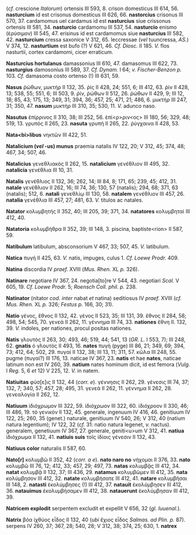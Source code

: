 (*cf.* crescione *Italorum*) ortensis III 593, 8. crison domesticus III
614, 56. **nasturcium** id est crisonus domesticus III 626, 66.
**nastorcius** crisonus III 570, 37. cardamomus uel cardamus id est
**nasturcius** siue crissonus ortensis III 581, 34. **nasturcio**
cardamomu III 537, 54. **nasturcio** enismo (ἐρύσιμον) III 545, 47.
erisinus id est cardamomus siue **nasturcius** III 582, 42.
**nasturcium** cressa saxonice V 312, 65. leccressae (*vel* tuuncressa,
*AS.*) V 374, 12. **nasturtium** est bufo (?) V 621, 46. *Cf. Diosc.* II
185. *V.* flos nasturtii, cortex cardamomi, cicer erraticum.

**Nasturcius hortulanus** damassonius III 610, 47. damasomus III 622,
73. **nasturgius** damosonius III 589, 37. *Cf. Dynam.* I 64; *v.*
*Fischer-Benzon p.* 103. *Cf.* damasoma costo ortenso (!) III 631, 59.

**Nasus** ῥώθων, μυκτήρ II 132, 35. ῥίς II 428, 24; 551, 6; III 412, 63.
ῥίν II 428, 13; 538, 55; 551, 6; III 503, 9. ῥίν, ῥώθων II 512, 26.
ῥώθων II 429, 9; III 12, 18; 85, 43; 175, 13; 349, 31; 394, 36; 457, 25;
471, 21; 486, 6. μυκτήρ III 247, 31; 350, 47. **nasum** μυκτήρ III 310,
35; 530, 11. *V.* adunco naso.

**Nasutus** ἐπίρρινος II 310, 38; III 252, 56. ἐπί\<ρ\>ριν\<ος\> III
180, 56; 329, 48; 519, 13. γρυπός II 265, 23. **nasuta** γρυπή II 265,
22. ῥύγχαινα II 428, 53.

**Nata\<bi\>libus** νηκτῶν III 422, 51.

**Natalicium (*vel* -us) munus** praemia natalis IV 122, 20; V 312,
45; 374, 48; 467, 34; 507, 46.

**Natalicius** γενεθλιακός II 262, 15. **natalicium** γενέθλιον III 495,
32. **natalicia** γενέθλια III 10, 31.

**Natalis** γενέθλιος II 132, 36; 262, 14; III 84, 8; 171, 65; 239, 45;
412, 31. **natale** γενέθλιον II 262, 16; III 74, 36; 130, 57 (natalis);
294, 68; 371, 63 (natalis); 512, 6. **natali** γενεθλίῳ III 130, 58.
**natalem** γενέθλιον III 457, 26. **natalia** γενέθλια III 457, 27;
481, 63. *V.* titulos ac natales.

**Natator** κολυμβητής II 352, 40; III 205, 39; 371, 34. **natatores**
κολυμβηταί III 412, 40.

**Natatoria** κολυμβήθρα II 352, 39; III 148, 3. piscina,
baptiste\<rion\> II 587, 59.

**Natibulum** latibulum, absconsorium V 467, 33; 507, 45. *V.*
latibulum.

**Natica** πυγή II 425, 63. *V.* natis, impuges, culus 1. *Cf. Loewe
Prodr.* 409.

**Natina** discordia IV *praef.* XVIII (*Mus. Rhen.* XL *p.* 326).

**Natinare** negotiare IV 367, 24. nego­tia[to]re V 544, 43. negotiari
*Scal.* V 605, 19. *Cf. Loewe Prodr.* 5; *Roensch Coll. phil. p.* 238.

**Natinator** (nitator *cod. inter* nabat *et* natina) seditiosus IV
*praef.* XVIII (*cf. Mus. Rhen.* XL *p.* 326; *Festus p.* 166, 30;
31).

**Natio** γένος, ἔθνος II 132, 42. γένος II 523, 35; III 131, 39. ἔθνος
II 284, 58; 498, 54; 545, 70. γενεά II 262, 11. γέννημα III 74, 33.
**nationes** ἔθνη II. 132, 39. *V.* indoles, per nationes, procul
positas nationes.

**Natis** γλουτός II 263, 30; 493, 46; 519, 44; 541, 13 (*GR. L.* I 553,
7); III 248, 62. **gnatis** ὁ γλουτός II 493, 16. **nates** πυγή (pyge)
III 86, 21; 349, 69; 394, 73; 412, 64; 502, 29. πυγαί II 132, 38; III
13, 11; 311, 57. κῶλα III 248, 55. pugme (πυγαί?) III 176, 13. naticae
IV 367, 23. **natis** et hae **nates**, naticae latinum non est IV 260,
39. **natium** nates hominum dicit, id est femora (*Vulg.* I *Reg.* 5, 6
*et* 12) V 225, 12. *V.* in natem.

**Natiuitas** φύσ[ε]ις II 132, 44 (*corr. e*). γέννησις II 262, 29.
γένεσις III 74, 37; 132, 7; 340, 57; 457, 28; 495, 31. γενεά II 262, 11.
γέννημα II 262, 28. γενεαλογία II 262, 12.

**Natiuum** ἰδιόχρωμον III 322, 59. ἰδιόχρωον III 322, 60. ἰδιόχροον II
330, 46; III 486, 19. τὸ γενικόν II 132, 45. ge­nerale, ingenuum IV 416,
46. genitiuum IV 122, 25; 260, 35 (genet.) naturale, genitiuum IV 540,
26; V 312, 40 (natium natura legentium); IV 122, 32 (*cf.* 31: natio
natura legenet, *v.* nactus). generalem, genetiuum IV 367, 27. ge­nerale,
geniti\<u\>um V 312, 41. **natiua** ἰδιόχρωμα II 132, 41. **natiuis
suis** τοῖς ἰδίοις γένεσιν II 132, 43.

**Natiuus color** naturalis II 587, 60.

**Nato[r]** κολυμβῶ II 352, 42 (*corr. a e*). **nato naro no** νήχομαι
II 376, 33. **nato** κολυμβῶ III 76, 12; 412, 33; 457, 29; 497, 73.
**natas** κολυμβᾷς III 412, 34. **natat** κολυμβᾷ II 132, 37; III 436,
29. **natamus** κολυμβῶμεν III 412, 35. **nata** κολύμβησον III 412, 32.
**natate** κολυμβήσατε III 412, 41. **natare** κολυμβῆσαι III 148, 2.
**natasti** ἐκολύμβησες (!) III 412, 37. **natauit** ἐκολύμβησεν III
412, 36. **natauimus** ἐκολυμβήσαμεν III 412, 38. **natauerunt**
ἐκολύμβησαν III 412, 39.

**Natricem explodit** serpentem excludit et expellit V 656, 32 (*gl.
Iuuenal.*).

**Natrix** βόα ἰχθύος εἶδος II 132, 40 (*ubi* ἔχιος εἶδος *Salmas. ad
Plin. p.* 87). serpens IV 260, 37; 367, 28; 540, 28; V 312, 38; 374, 25;
630, 1. **natrex**

